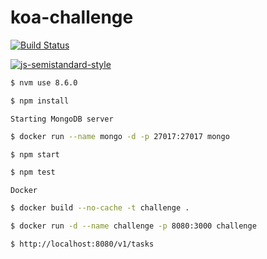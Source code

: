 # koa-challenge

[![Build Status][travis-badge]][travis-url]

[![js-semistandard-style](https://cdn.rawgit.com/flet/semistandard/master/badge.svg)](https://github.com/Flet/semistandard)

[travis-badge]: https://travis-ci.org/FernandoCagale/koa-challenge.svg?branch=master
[travis-url]: https://travis-ci.org/FernandoCagale/koa-challenge


```sh
$ nvm use 8.6.0
```

```sh
$ npm install
```

`Starting MongoDB server`

```sh
$ docker run --name mongo -d -p 27017:27017 mongo
```

```sh
$ npm start
```

```sh
$ npm test
```

`Docker`

```sh
$ docker build --no-cache -t challenge .
```

```sh
$ docker run -d --name challenge -p 8080:3000 challenge
```

```sh
$ http://localhost:8080/v1/tasks
```